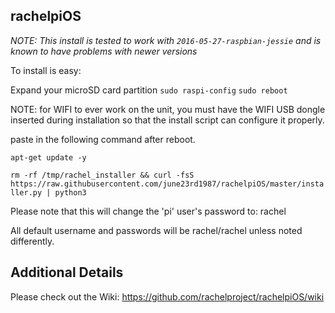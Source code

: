 rachelpiOS
---------------

*NOTE: This install is tested to work with `2016-05-27-raspbian-jessie` and is known to have problems with newer versions*

To install is easy:

Expand your microSD card partition
`sudo raspi-config`
`sudo reboot`

NOTE: for WIFI to ever work on the unit, you must have the WIFI USB dongle inserted
during installation so that the install script can configure it properly.

paste in the following command after reboot.

`apt-get update -y`

`rm -rf /tmp/rachel_installer && curl -fsS https://raw.githubusercontent.com/june23rd1987/rachelpiOS/master/installer.py | python3`

Please note that this will change the 'pi' user's password to: rachel

All default username and passwords will be rachel/rachel unless noted differently.

Additional Details
---------------
Please check out the Wiki: https://github.com/rachelproject/rachelpiOS/wiki
